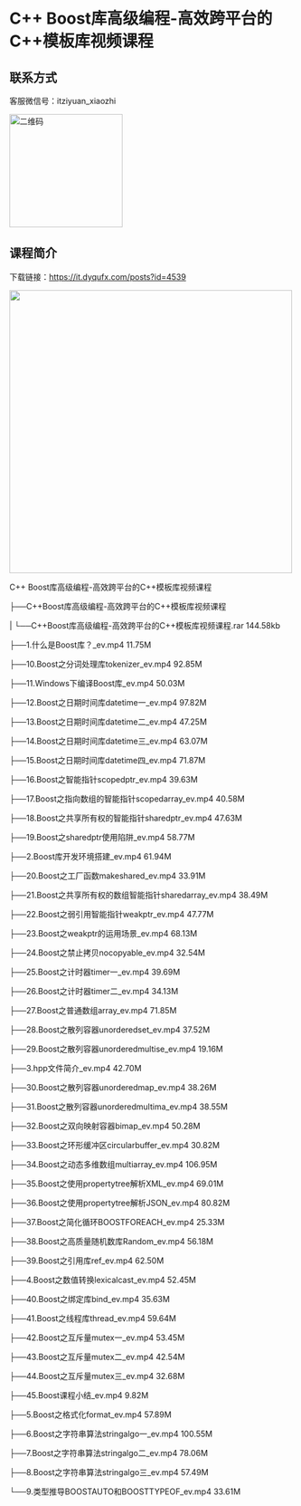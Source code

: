 # C++ Boost库高级编程-高效跨平台的C++模板库视频课程

## 联系方式

客服微信号：itziyuan_xiaozhi

<img src="https://ziyuanyun.oss-cn-guangzhou.aliyuncs.com/common/20240614073449/666b82192834a.jpg" width="200" height="200" alt="二维码">

## 课程简介

下载链接：https://it.dyqufx.com/posts?id=4539

<img src="https://ziyuanyun.oss-cn-guangzhou.aliyuncs.com/yun/20241027073018/671d7b8a45902.jpg" width="500" alt="">

  

 C++ Boost库高级编程-高效跨平台的C++模板库视频课程

 ├──C++Boost库高级编程-高效跨平台的C++模板库视频课程

 | └──C++Boost库高级编程-高效跨平台的C++模板库视频课程.rar 144.58kb

 ├──1.什么是Boost库？_ev.mp4 11.75M

 ├──10.Boost之分词处理库tokenizer_ev.mp4 92.85M

 ├──11.Windows下编译Boost库_ev.mp4 50.03M

 ├──12.Boost之日期时间库datetime一_ev.mp4 97.82M

 ├──13.Boost之日期时间库datetime二_ev.mp4 47.25M

 ├──14.Boost之日期时间库datetime三_ev.mp4 63.07M

 ├──15.Boost之日期时间库datetime四_ev.mp4 71.87M

 ├──16.Boost之智能指针scopedptr_ev.mp4 39.63M

 ├──17.Boost之指向数组的智能指针scopedarray_ev.mp4 40.58M

 ├──18.Boost之共享所有权的智能指针sharedptr_ev.mp4 47.63M

 ├──19.Boost之sharedptr使用陷阱_ev.mp4 58.77M

 ├──2.Boost库开发环境搭建_ev.mp4 61.94M

 ├──20.Boost之工厂函数makeshared_ev.mp4 33.91M

 ├──21.Boost之共享所有权的数组智能指针sharedarray_ev.mp4 38.49M

 ├──22.Boost之弱引用智能指针weakptr_ev.mp4 47.77M

 ├──23.Boost之weakptr的运用场景_ev.mp4 68.13M

 ├──24.Boost之禁止拷贝nocopyable_ev.mp4 32.54M

 ├──25.Boost之计时器timer一_ev.mp4 39.69M

 ├──26.Boost之计时器timer二_ev.mp4 34.13M

 ├──27.Boost之普通数组array_ev.mp4 71.85M

 ├──28.Boost之散列容器unorderedset_ev.mp4 37.52M

 ├──29.Boost之散列容器unorderedmultise_ev.mp4 19.16M

 ├──3.hpp文件简介_ev.mp4 42.70M

 ├──30.Boost之散列容器unorderedmap_ev.mp4 38.26M

 ├──31.Boost之散列容器unorderedmultima_ev.mp4 38.55M

 ├──32.Boost之双向映射容器bimap_ev.mp4 50.28M

 ├──33.Boost之环形缓冲区circularbuffer_ev.mp4 30.82M

 ├──34.Boost之动态多维数组multiarray_ev.mp4 106.95M

 ├──35.Boost之使用propertytree解析XML_ev.mp4 69.01M

 ├──36.Boost之使用propertytree解析JSON_ev.mp4 80.82M

 ├──37.Boost之简化循环BOOSTFOREACH_ev.mp4 25.33M

 ├──38.Boost之高质量随机数库Random_ev.mp4 56.18M

 ├──39.Boost之引用库ref_ev.mp4 62.50M

 ├──4.Boost之数值转换lexicalcast_ev.mp4 52.45M

 ├──40.Boost之绑定库bind_ev.mp4 35.63M

 ├──41.Boost之线程库thread_ev.mp4 59.64M

 ├──42.Boost之互斥量mutex一_ev.mp4 53.45M

 ├──43.Boost之互斥量mutex二_ev.mp4 42.54M

 ├──44.Boost之互斥量mutex三_ev.mp4 32.68M

 ├──45.Boost课程小结_ev.mp4 9.82M

 ├──5.Boost之格式化format_ev.mp4 57.89M

 ├──6.Boost之字符串算法stringalgo一_ev.mp4 100.55M

 ├──7.Boost之字符串算法stringalgo二_ev.mp4 78.06M

 ├──8.Boost之字符串算法stringalgo三_ev.mp4 57.49M

 └──9.类型推导BOOSTAUTO和BOOSTTYPEOF_ev.mp4 33.61M

  